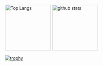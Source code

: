 <p align="left"> 
  <img alt="Top Langs" height="150px" src="https://github-readme-stats.vercel.app/api/top-langs/?username=marishikaw&layout=compact&show_icons=true&theme=onedark" />
  <img alt="github stats" height="150px" src="https://github-readme-stats.vercel.app/api?username=marishikaw&theme=onedark&show_icons=ture" />
</p>

[![trophy](https://github-profile-trophy.vercel.app/?username=marishikaw&theme=onedark&column=7
)](https://github.com/ryo-ma/github-profile-trophy)
